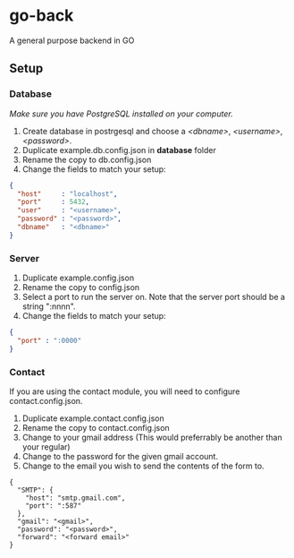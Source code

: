 # go-back
A general purpose backend in GO

## Setup

### Database
*Make sure you have PostgreSQL installed on your computer.*
1. Create database in postrgesql and choose a *\<dbname\>*, *\<username\>*, *\<password\>*.
2. Duplicate example.db.config.json in **database** folder
3. Rename the copy to db.config.json
4. Change the fields to match your setup:
```JSON
{
  "host"     : "localhost",
  "port"     : 5432,
  "user"     : "<username>",
  "password" : "<password>",
  "dbname"   : "<dbname>"
}
```
 
### Server
1. Duplicate example.config.json
2. Rename the copy to config.json
3. Select a port to run the server on. Note that the server port should be a string ":nnnn".
4. Change the fields to match your setup:
```JSON
{
  "port" : ":0000"
}
```
### Contact
If you are using the contact module, you will need to configure contact.config.json.
1. Duplicate example.contact.config.json
2. Rename the copy to contact.config.json
3. Change <gmail> to your gmail address (This would preferrably be another than your regular)
4. Change <password> to the password for the given gmail account.
5. Change <forward email> to the email you wish to send the contents of the form to.
```
{
  "SMTP": {
	"host": "smtp.gmail.com",
	"port": ":587"
  },
  "gmail": "<gmail>",
  "password": "<password>",
  "forward": "<forward email>"
}
```
